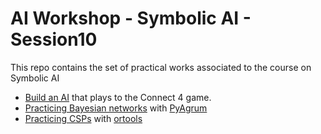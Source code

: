 # AI Workshop - Symbolic AI - Session10


This repo contains the set of practical works associated to the course on Symbolic AI

+ [Build an AI](./Etude_de_cas_Puissance4/Connect4.md) that plays to the Connect 4 game.
+ [Practicing Bayesian networks](./BN_PyAgrum/Uncertainty_Representation_BN_pyagrum.ipynb) with [PyAgrum](https://agrum.gitlab.io/)
+ [Practicing CSPs](./CSP/Lab_CSP_AI_Symbolic.ipynb) with [ortools](https://developers.google.com/optimization)
